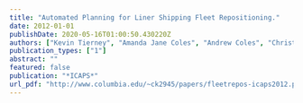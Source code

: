 ```yaml
---
title: "Automated Planning for Liner Shipping Fleet Repositioning."
date: 2012-01-01
publishDate: 2020-05-16T01:00:50.430220Z
authors: ["Kevin Tierney", "Amanda Jane Coles", "Andrew Coles", "Christian Kroer", "Adam M Britt", "Rune Møller Jensen"]
publication_types: ["1"]
abstract: ""
featured: false
publication: "*ICAPS*"
url_pdf: "http://www.columbia.edu/~ck2945/papers/fleetrepos-icaps2012.pdf"
---
```


